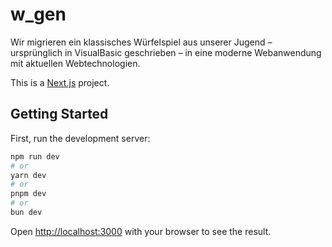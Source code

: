 # w_gen

Wir migrieren ein klassisches Würfelspiel aus unserer Jugend – ursprünglich in
VisualBasic geschrieben – in eine moderne Webanwendung mit aktuellen
Webtechnologien.

This is a [Next.js](https://nextjs.org) project.

## Getting Started

First, run the development server:

```bash
npm run dev
# or
yarn dev
# or
pnpm dev
# or
bun dev
```

Open [http://localhost:3000](http://localhost:3000) with your browser to see the
result.
